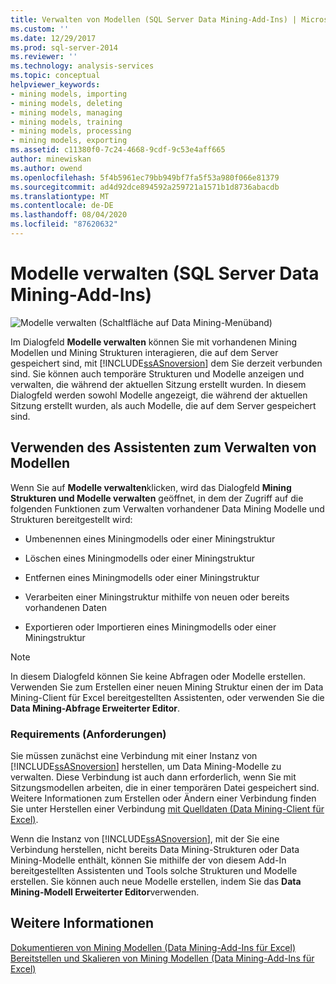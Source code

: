 ```yaml
---
title: Verwalten von Modellen (SQL Server Data Mining-Add-Ins) | Microsoft-Dokumentation
ms.custom: ''
ms.date: 12/29/2017
ms.prod: sql-server-2014
ms.reviewer: ''
ms.technology: analysis-services
ms.topic: conceptual
helpviewer_keywords:
- mining models, importing
- mining models, deleting
- mining models, managing
- mining models, training
- mining models, processing
- mining models, exporting
ms.assetid: c11380f0-7c24-4668-9cdf-9c53e4aff665
author: minewiskan
ms.author: owend
ms.openlocfilehash: 5f4b5961ec79bb949bf7fa5f53a980f066e81379
ms.sourcegitcommit: ad4d92dce894592a259721a1571b1d8736abacdb
ms.translationtype: MT
ms.contentlocale: de-DE
ms.lasthandoff: 08/04/2020
ms.locfileid: "87620632"
---
```

# <a name="manage-models-sql-server-data-mining-add-ins"></a>Modelle verwalten (SQL Server Data Mining-Add-Ins)
  ![Modelle verwalten (Schaltfläche auf Data Mining-Menüband)](media/dmc-manage.gif "Modelle verwalten (Schaltfläche auf Data Mining-Menüband)")  
  
 Im Dialogfeld **Modelle verwalten** können Sie mit vorhandenen Mining Modellen und Mining Strukturen interagieren, die auf dem Server gespeichert sind, mit [!INCLUDE[ssASnoversion](../includes/ssasnoversion-md.md)] dem Sie derzeit verbunden sind. Sie können auch temporäre Strukturen und Modelle anzeigen und verwalten, die während der aktuellen Sitzung erstellt wurden. In diesem Dialogfeld werden sowohl Modelle angezeigt, die während der aktuellen Sitzung erstellt wurden, als auch Modelle, die auf dem Server gespeichert sind.  
  
## <a name="using-the-manage-models-wizard"></a>Verwenden des Assistenten zum Verwalten von Modellen  
 Wenn Sie auf **Modelle verwalten**klicken, wird das Dialogfeld **Mining Strukturen und Modelle verwalten** geöffnet, in dem der Zugriff auf die folgenden Funktionen zum Verwalten vorhandener Data Mining Modelle und Strukturen bereitgestellt wird:  
  
-   Umbenennen eines Miningmodells oder einer Miningstruktur  
  
-   Löschen eines Miningmodells oder einer Miningstruktur  
  
-   Entfernen eines Miningmodells oder einer Miningstruktur  
  
-   Verarbeiten einer Miningstruktur mithilfe von neuen oder bereits vorhandenen Daten  
  
-   Exportieren oder Importieren eines Miningmodells oder einer Miningstruktur  
  
> [!NOTE]  
>  In diesem Dialogfeld können Sie keine Abfragen oder Modelle erstellen. Verwenden Sie zum Erstellen einer neuen Mining Struktur einen der im Data Mining-Client für Excel bereitgestellten Assistenten, oder verwenden Sie die **Data Mining-Abfrage Erweiterter Editor**.  
  
### <a name="requirements"></a>Requirements (Anforderungen)  
 Sie müssen zunächst eine Verbindung mit einer Instanz von [!INCLUDE[ssASnoversion](../includes/ssasnoversion-md.md)] herstellen, um Data Mining-Modelle zu verwalten. Diese Verbindung ist auch dann erforderlich, wenn Sie mit Sitzungsmodellen arbeiten, die in einer temporären Datei gespeichert sind. Weitere Informationen zum Erstellen oder Ändern einer Verbindung finden Sie unter Herstellen einer Verbindung [mit Quelldaten &#40;Data Mining-Client für Excel&#41;](connect-to-source-data-data-mining-client-for-excel.md).  
  
 Wenn die Instanz von [!INCLUDE[ssASnoversion](../includes/ssasnoversion-md.md)], mit der Sie eine Verbindung herstellen, nicht bereits Data Mining-Strukturen oder Data Mining-Modelle enthält, können Sie mithilfe der von diesem Add-In bereitgestellten Assistenten und Tools solche Strukturen und Modelle erstellen. Sie können auch neue Modelle erstellen, indem Sie das **Data Mining-Modell Erweiterter Editor**verwenden.  
  
## <a name="see-also"></a>Weitere Informationen  
 [Dokumentieren von Mining Modellen &#40;Data Mining-Add-Ins für Excel&#41;](documenting-mining-models-data-mining-add-ins-for-excel.md)   
 [Bereitstellen und Skalieren von Mining Modellen &#40;Data Mining-Add-Ins für Excel&#41;](deploying-and-scaling-mining-models-data-mining-add-ins-for-excel.md)   

  
